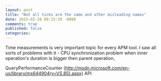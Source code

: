 ```yaml
---
layout: post
title: "Not all ticks are the same and other misleading names"
date: 2015-02-26 09:15:19 -0800
comments: true
published: false
categories: 
---
```

Time measurements is very important topic for every APM tool. I saw all sorts of problems with it - CPU synchronization problem when inner operation's duration is bigger then parent operation,  

QueryPerformanceCounter (http://msdn.microsoft.com/en-us/library/ms644904(v=VS.85).aspx) API